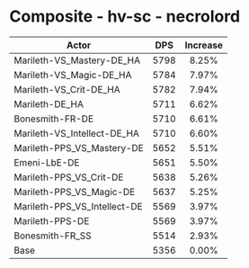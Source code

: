 # Composite - hv-sc - necrolord
| Actor | DPS | Increase |
|---|:---:|:---:|
|Marileth-VS_Mastery-DE_HA|5798|8.25%|
|Marileth-VS_Magic-DE_HA|5784|7.97%|
|Marileth-VS_Crit-DE_HA|5782|7.94%|
|Marileth-DE_HA|5711|6.62%|
|Bonesmith-FR-DE|5710|6.61%|
|Marileth-VS_Intellect-DE_HA|5710|6.60%|
|Marileth-PPS_VS_Mastery-DE|5652|5.51%|
|Emeni-LbE-DE|5651|5.50%|
|Marileth-PPS_VS_Crit-DE|5638|5.26%|
|Marileth-PPS_VS_Magic-DE|5637|5.25%|
|Marileth-PPS_VS_Intellect-DE|5569|3.97%|
|Marileth-PPS-DE|5569|3.97%|
|Bonesmith-FR_SS|5514|2.93%|
|Base|5356|0.00%|
